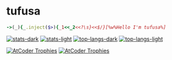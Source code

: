 # tufusa
```ruby
->(_){_.inject($>){_1<<_2<<?\s}<<$/}[%w%Hello I'm tufusa%]
```

[![stats-dark](https://github-readme-stats-tufusa.vercel.app/api?username=tufusa&count_private=true&theme=github_dark#gh-dark-mode-only)](https://github.com/tufusa/github-readme-stats#gh-dark-mode-only)
[![stats-light](https://github-readme-stats-tufusa.vercel.app/api?username=tufusa&count_private=true&theme=default#gh-light-mode-only)](https://github.com/tufusa/github-readme-stats#gh-light-mode-only)
[![top-langs-dark](https://github-readme-stats-tufusa.vercel.app/api/top-langs/?username=tufusa&layout=compact&langs_count=20&theme=github_dark#gh-dark-mode-only)](https://github.com/tufusa/github-readme-stats#gh-dark-mode-only)
[![top-langs-light](https://github-readme-stats-tufusa.vercel.app/api/top-langs/?username=tufusa&layout=compact&langs_count=20&theme=default#gh-light-mode-only)](https://github.com/tufusa/github-readme-stats#gh-light-mode-only)

[![AtCoder Trophies](https://atcoder-trophies.vercel.app/api/v1/atcoder?username=tufusa&theme=monokai&no_bg=true#gh-dark-mode-only)](https://github.com/KATO-Hiro/AtCoderTrophies#gh-dark-mode-only)
[![AtCoder Trophies](https://atcoder-trophies.vercel.app/api/v1/atcoder?username=tufusa&no_bg=true#gh-light-mode-only)](https://github.com/KATO-Hiro/AtCoderTrophies#gh-light-mode-only)
